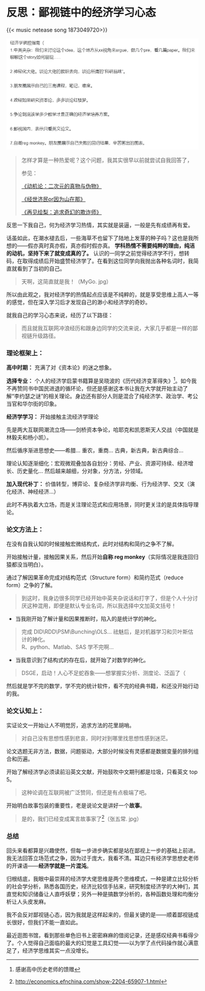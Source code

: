 # 反思：鄙视链中的经济学习心态


{{< music netease song 1873049720>}}

![经济学装腔指南](/img/反思：鄙视链中的经济学习心态.zh-cn-20240916232235230.webp)


> 怎样才算是一种热爱呢？这个问题，我其实很早以前就尝试自我回答了，
>
> 参见：
>
> [《动机论：二次元的真物与伪物》](https://blog.huaxiangshan.com/zh-cn/posts/zyw/)
>
> [《经世济民or因为山在那》](https://blog.huaxiangshan.com/zh-cn/posts/wxb/)
>
> [《再见绘梨：追求奇幻的欺诈师》](https://blog.huaxiangshan.com/zh-cn/posts/zjhl/)

反思一下我自己，何为经济学习热情，其实就是装逼，一般是先有成绩再有爱。

话虽如此，在潮水褪去后，一些海草不也留下了陆地上发芽的种子吗？这也是我所想的——假亦真时真亦假，真亦假时假亦真。 **学科热情不需要纯粹的理由，纯洁的动机，坚持下来了就变成真的了。** 认识的一同学之前觉得经济学不行，想转码，在取得成绩后开始盛赞经济学了。在看到这位同学向我抛出各种名词时，我简直就看到了当初的自己。

> 天啊，这简直就是我！（MyGo. jpg）

所以由此观之，我对经济学的热情起点应该是不纯粹的，就是享受思维上高人一等的感觉，但在深入学习后才发现自己的渺小和经济学的奇妙。

就我自己的学习心态来说，经历了以下路径：

> 而且就我互联网冲浪经历和跟身边同学的交流来说，大家几乎都是一样的鄙视链升级路径。

### 理论框架上：

**高中时期：** 充满了对《资本论》的迷之想象。

**选择专业：** 个人的经济学启蒙书籍算是吴晓波的《历代经济变革得失》[^1]。如今我不再赞同书中国民进退的循环论，但还是感谢这本书让我在大学就开始主动了解“李约瑟之谜”的相关理论。身边还有部分人则是混合了纯经济学、政治学、考公当官和华尔街的印象。

**经济学学习：** 开始接触主流经济学理论

先是两大互联网潮流立场——剑桥资本争论，哈耶克和凯恩斯天人交战（中国就是林毅夫和杨小凯）。

然后循序渐进思想史——希腊... 重农，重商... 古典，新古典，新古典综合...

理论认知逐渐细化：宏观微观叠加各自划分：劳经、产业、资源可持续、经济增长、历史量化... 然后越来越细，分对象，分方法，分领域。

**加入现代补丁：** 价值转型，博弈论、复杂经济学非均衡、行为经济学、交叉（演化经济、神经经济...）

此时不再执着大立场，而是关注理论范式和应用场景，同时更关注的是具体指导理论。

### 论文方法上：

在没有自我认知的时候接触宏微结构式，此时对结构和简约之争不了解。

开始接触计量，接触因果关系，然后开始**自称 reg monkey**（实际情况是我连回归猿都没当明白）。

通过了解因果革命完成对结构范式（Structure form）和简约范式（reduce form）之争的了解。

> 到这时，我身边很多同学已经开始中英夹杂说话和打字了，但是个人十分讨厌这种混用，即便是默认专业名词，所以我选择中文加英文括号！

-   当我刚开始了解计量和因果推断时，陷入的是统计学的神化。

> 完成 DID\\RDD\\PSM\\Bunching\\OLS... 祛魅后，是对机器学习和贝叶斯估计的神化。  
> R、python、Matlab、SAS 学不完啊...

-   当我意识到了结构式的存在后，就开始了对数学的神化。

> DSGE，启动！人心不足蛇吞象——想掌握实分析、测度论、泛函了（

然后就是学不完的数学，学不完的统计软件，看不完的经典书籍，和还没开始行动的我。

### 论文认知上：

实证论文一开始让人不明觉厉，追求方法的花里胡哨。

> 对自己没有思想性感到悲哀，同时对到哪里找思想性感到迷茫。

论文选题无非方法，数据，问题驱动，大部分时候没有灵感都是数据变量的排列组合和历遍。

开始了解经济学必须读前沿英文文献，开始鼓吹中文期刊都是垃圾，只看英文 top 5。

> 这种论调在互联网被广泛赞同，但还是有点极端了吧。

开始明白故事包装的重要性，老是说论文是讲好一个**故事**。

> 是的，我们已经变成寓言故事家了[^2]（张五常. jpg）

### 总结

回头来看都算是兴趣使然，但每一步进步确实都是站在鄙视上一步的基础上前进。我无法回答立场范式之争，因为过于庞大，我看不清。耳边只有经济学思想史老师的开课语——**经济学就是一片混沌**。

归根结底，我眼中最崇拜的经济学大佬思维是两个思维模式，一种是建立比较分析的社会学分析，熟悉各国历史，经济比较信手拈来，研究制度经济学的大神们，其直觉和知识储备让人直呼妖孽；另外一种是搞数学分析的，各种函数处理和均衡分析让人头皮发麻。

我不会反对鄙视链心态，因为我就是这样起来的，但最关键的是——顺着鄙视链成长很好，但我们不能一直如此。

最近逛图书馆，看到那些单色旧书上密密麻麻的借阅记录，还是感叹经典书看得少了。个人觉得自己面临的最大的幻觉是工具幻觉——以为学了点代码操作就心满意足了，经济学思维其实一点没增长。

[^1]: 感谢高中历史老师的馈赠
[^2]: http://economics.efnchina.com/show-2204-65907-1.html


